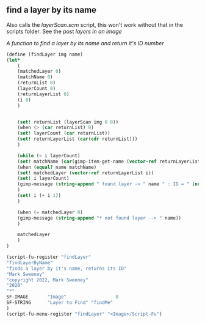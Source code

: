 ## find a layer by its name

Also calls the _layerScan.scm_ script, this won't work without that in the scripts folder.
See the post *layers in an image*

*A function to find a layer by its name and return it's ID number*

```scheme
(define (findLayer img name)
(let*
	(
	(matchedLayer 0)
	(matchName 0)
	(returnList 0)
	(layerCount 0)
	(returnLayerList 0)
	(i 0)
	)


	(set! returnList (layerScan img 0 0))
	(when (> (car returnList) 0)
	(set! layerCount (car returnList))
	(set! returnLayerList (car(cdr returnList)))
	)

	(while (< i layerCount)
	(set! matchName (car(gimp-item-get-name (vector-ref returnLayerList i))))
	(when (equal? name matchName)
	(set! matchedLayer (vector-ref returnLayerList i))
	(set! i layerCount)
	(gimp-message (string-append " found layer -> " name " : ID = " (number->string matchedLayer)))
	)
	(set! i (+ i 1))
	)

	(when (= matchedLayer 0)
	(gimp-message (string-append "* not found layer --> " name))
	)

	matchedLayer
	)
)

(script-fu-register "findLayer"
"findLayerByName"
"finds a layer by it's name, returns its ID"
"Mark Sweeney"
"copyright 2022, Mark Sweeney"
"2020"
"*"
SF-IMAGE       "Image"           		0
SF-STRING      "Layer to Find" "findMe"
)
(script-fu-menu-register "findLayer" "<Image>/Script-Fu")
```
